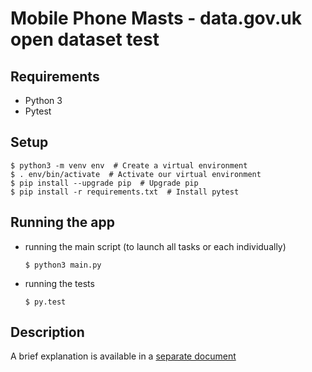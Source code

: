 # Mobile Phone Masts - data.gov.uk open dataset test


## Requirements
- Python 3
- Pytest

## Setup

  ```
  $ python3 -m venv env  # Create a virtual environment
  $ . env/bin/activate  # Activate our virtual environment
  $ pip install --upgrade pip  # Upgrade pip
  $ pip install -r requirements.txt  # Install pytest
  ```

## Running the app

- running the main script (to launch all tasks or each individually)

  ```
  $ python3 main.py
  ```


- running the tests

  ```
  $ py.test
  ```

## Description

A brief explanation is available in a [separate document](EXPLAIN.md)
